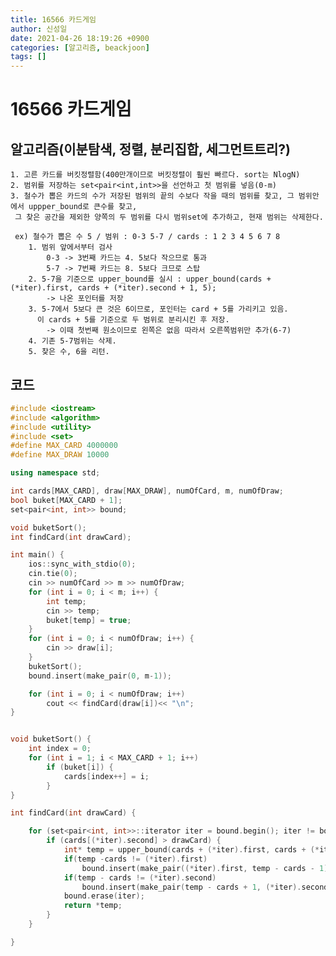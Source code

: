 ```yaml
---
title: 16566 카드게임
author: 신성일
date: 2021-04-26 18:19:26 +0900
categories: [알고리즘, beackjoon]
tags: []
---
```


# 16566 카드게임

## 알고리즘(이분탐색, 정렬, 분리집합, 세그먼트트리?)

    1. 고른 카드를 버킷정렬함(400만개이므로 버킷정렬이 훨씬 빠르다. sort는 NlogN)
    2. 범위를 저장하는 set<pair<int,int>>을 선언하고 첫 범위를 넣음(0-m)
    3. 철수가 뽑은 카드의 수가 저장된 범위의 끝의 수보다 작을 때의 범위를 찾고, 그 범위안에서 uppper_bound로 큰수를 찾고,
     그 찾은 공간을 제외한 양쪽의 두 범위를 다시 범위set에 추가하고, 현재 범위는 삭제한다.

     ex) 철수가 뽑은 수 5 / 범위 : 0-3 5-7 / cards : 1 2 3 4 5 6 7 8
    	1. 범위 앞에서부터 검사
    		0-3 -> 3번째 카드는 4. 5보다 작으므로 통과
    		5-7 -> 7번째 카드는 8. 5보다 크므로 스탑
    	2. 5-7을 기준으로 upper_bound를 실시 : upper_bound(cards + (*iter).first, cards + (*iter).second + 1, 5);
    		-> 나온 포인터를 저장
    	3. 5-7에서 5보다 큰 것은 6이므로, 포인터는 card + 5를 가리키고 있음.
    	  이 cards + 5를 기준으로 두 범위로 분리시킨 후 저장.
    		-> 이때 첫번째 원소이므로 왼쪽은 없음 따라서 오른쪽범위만 추가(6-7)
    	4. 기존 5-7범위는 삭제.
    	5. 찾은 수, 6을 리턴.

## 코드

```cpp
#include <iostream>
#include <algorithm>
#include <utility>
#include <set>
#define MAX_CARD 4000000
#define MAX_DRAW 10000

using namespace std;

int cards[MAX_CARD], draw[MAX_DRAW], numOfCard, m, numOfDraw;
bool buket[MAX_CARD + 1];
set<pair<int, int>> bound;

void buketSort();
int findCard(int drawCard);

int main() {
	ios::sync_with_stdio(0);
	cin.tie(0);
	cin >> numOfCard >> m >> numOfDraw;
	for (int i = 0; i < m; i++) {
		int temp;
		cin >> temp;
		buket[temp] = true;
	}
	for (int i = 0; i < numOfDraw; i++) {
		cin >> draw[i];
	}
	buketSort();
	bound.insert(make_pair(0, m-1));

	for (int i = 0; i < numOfDraw; i++)
		cout << findCard(draw[i])<< "\n";
}


void buketSort() {
	int index = 0;
	for (int i = 1; i < MAX_CARD + 1; i++)
		if (buket[i]) {
			cards[index++] = i;
		}
}

int findCard(int drawCard) {

	for (set<pair<int, int>>::iterator iter = bound.begin(); iter != bound.end(); iter++) {
		if (cards[(*iter).second] > drawCard) {
			int* temp = upper_bound(cards + (*iter).first, cards + (*iter).second + 1, drawCard);
			if(temp -cards != (*iter).first)
				bound.insert(make_pair((*iter).first, temp - cards - 1));
			if(temp - cards != (*iter).second)
				bound.insert(make_pair(temp - cards + 1, (*iter).second));
			bound.erase(iter);
			return *temp;
		}
	}

}
```
